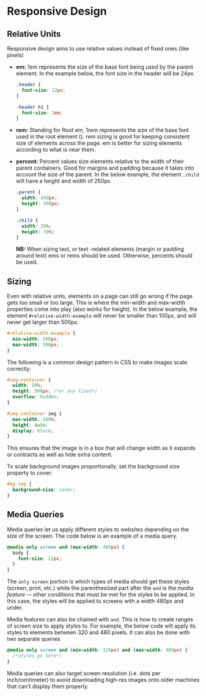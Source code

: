 # Responsive Design

## Relative Units

Responsive design aims to use relative values instead of fixed ones (like pixels)

- **em:** 1em represents the size of the base font being used by the parent element. In the example below, the font size in the header will be 24px.

  ```css
  .header {
    font-size: 12px;
  }

  .header h1 {
    font-size: 2em;
  }
  ```
- **rem:** Standing for Root em, 1rem represents the size of the base font used in the root element (<html>). rem sizing is good for keeping consistent size of elements across the page. em is better for sizing elements according to what is near them.

- **percent:** Percent values size elements relative to the width of their parent containers. Good for margins and padding because it takes into account the size of the parent. In the below example, the element `.child` will have a height and width of 250px.
  ```css
  .parent {
    width: 500px;
    height: 500px;
  }

  .child {
    width: 50%;
    height: 50%;
  }
  ```
  **NB:** When sizing text, or text -related elements (margin or padding around text) ems or rems should be used. Otherwise, percents should be used.

## Sizing

Even with relative units, elements on a page can still go wrong if the page gets too small or too large. This is where the min-width and max-width properties come into play (also works for height). In the below example, the element `#relative-width-example` will never be smaller than 100px, and will never get larger than 500px.

  ```css
  #relative-width-example {
    min-width: 100px;
    max-width: 500px;
  }
  ```

The following is a common design pattern in CSS to make images scale correctly:

  ```css
  #img-container {
    width: 50%;
    height: 500px; /*or any fixed*/
    overflow: hidden;
  }

  #img-container img {
    max-width: 100%;
    height: auto;
    display: block;
  }
  ```

  This ensures that the image is in a box that will change width as it expands or contracts as well as hide extra content.

To scale background images proportionally, set the background size property to cover:

  ```css
  #bg-img {
    background-size: cover;
  }
  ```

## Media Queries

Media queries let us apply different styles to websites depending on the size of the screen. The code below is an example of a media query.

  ```css
  @media only screen and (max-width: 480px) {
    body {
      font-size: 12px;
    }
  }
  ```

The `only screen` portion is which types of media should get these styles (screen, print, etc.) while the parenthesized part after the `and` is the *media feature* -- other conditions that must be met for the styles to be applied. In this case, the styles will be applied to screens with a width 480px and under.

Media features can also be chained with `and`. This is how to create ranges of screen size to apply styles to. For example, the below code will apply its styles to elements between 320 and 480 pixels. It can also be done with two separate queries

  ```css
  @media only screen and (min-width: 320px) and (max-width: 480px) {
    /*styles go here*/
  }
  ```

Media queries can also target screen resolution (i.e. dots per inch/centimeter) to avoid downloading high-res images onto older machines that can't display them properly.
